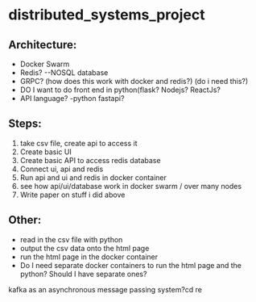 # distributed_systems_project

## Architecture:
* Docker Swarm
* Redis? --NOSQL database
* GRPC? (how does this work with docker and redis?) (do i need this?)
* DO I want to do front end in python(flask? Nodejs? ReactJs?
* API language? -python fastapi?

## Steps:
<!-- 1. do mass insertion of sea level temperature data into redis -->
1. take csv file, create api to access it
2. Create basic UI
3. Create basic API to access redis database
4. Connect ui, api and redis
5. Run api and ui and redis in docker container
6. see how api/ui/database work in docker swarm / over many nodes
7. Write paper on stuff i did above


## Other:
* read in the csv file with python
* output the csv data onto the html page
* run the html page in the docker container
* Do I need separate docker containers to run the html page and the python? Should I have separate ones?

kafka as an asynchronous message passing system?cd re   